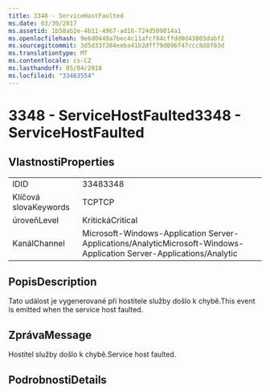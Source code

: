 ```yaml
---
title: 3348 - ServiceHostFaulted
ms.date: 03/30/2017
ms.assetid: 1b58ab2e-4b11-4967-ad16-724d509814a1
ms.openlocfilehash: 9e6d0449a7bec4c11afcf84cffdd0d43803dabf2
ms.sourcegitcommit: 3d5d33f384eeba41b2dff79d096f47ccc8d8f03d
ms.translationtype: MT
ms.contentlocale: cs-CZ
ms.lasthandoff: 05/04/2018
ms.locfileid: "33463554"
---
```

# <a name="3348---servicehostfaulted"></a><span data-ttu-id="2a6a4-102">3348 - ServiceHostFaulted</span><span class="sxs-lookup"><span data-stu-id="2a6a4-102">3348 - ServiceHostFaulted</span></span>
## <a name="properties"></a><span data-ttu-id="2a6a4-103">Vlastnosti</span><span class="sxs-lookup"><span data-stu-id="2a6a4-103">Properties</span></span>  
  
|||  
|-|-|  
|<span data-ttu-id="2a6a4-104">ID</span><span class="sxs-lookup"><span data-stu-id="2a6a4-104">ID</span></span>|<span data-ttu-id="2a6a4-105">3348</span><span class="sxs-lookup"><span data-stu-id="2a6a4-105">3348</span></span>|  
|<span data-ttu-id="2a6a4-106">Klíčová slova</span><span class="sxs-lookup"><span data-stu-id="2a6a4-106">Keywords</span></span>|<span data-ttu-id="2a6a4-107">TCP</span><span class="sxs-lookup"><span data-stu-id="2a6a4-107">TCP</span></span>|  
|<span data-ttu-id="2a6a4-108">úroveň</span><span class="sxs-lookup"><span data-stu-id="2a6a4-108">Level</span></span>|<span data-ttu-id="2a6a4-109">Kritická</span><span class="sxs-lookup"><span data-stu-id="2a6a4-109">Critical</span></span>|  
|<span data-ttu-id="2a6a4-110">Kanál</span><span class="sxs-lookup"><span data-stu-id="2a6a4-110">Channel</span></span>|<span data-ttu-id="2a6a4-111">Microsoft-Windows-Application Server-Applications/Analytic</span><span class="sxs-lookup"><span data-stu-id="2a6a4-111">Microsoft-Windows-Application Server-Applications/Analytic</span></span>|  
  
## <a name="description"></a><span data-ttu-id="2a6a4-112">Popis</span><span class="sxs-lookup"><span data-stu-id="2a6a4-112">Description</span></span>  
 <span data-ttu-id="2a6a4-113">Tato událost je vygenerované při hostitele služby došlo k chybě.</span><span class="sxs-lookup"><span data-stu-id="2a6a4-113">This event is emitted when the service host faulted.</span></span>  
  
## <a name="message"></a><span data-ttu-id="2a6a4-114">Zpráva</span><span class="sxs-lookup"><span data-stu-id="2a6a4-114">Message</span></span>  
 <span data-ttu-id="2a6a4-115">Hostitel služby došlo k chybě.</span><span class="sxs-lookup"><span data-stu-id="2a6a4-115">Service host faulted.</span></span>  
  
## <a name="details"></a><span data-ttu-id="2a6a4-116">Podrobnosti</span><span class="sxs-lookup"><span data-stu-id="2a6a4-116">Details</span></span>
